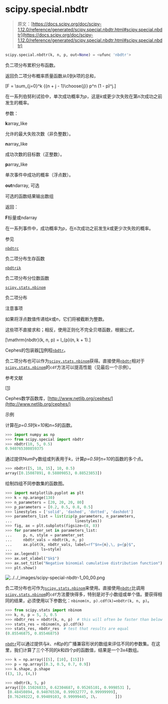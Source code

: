 # scipy.special.nbdtr

> 原文：[https://docs.scipy.org/doc/scipy-1.12.0/reference/generated/scipy.special.nbdtr.html#scipy.special.nbdtr](https://docs.scipy.org/doc/scipy-1.12.0/reference/generated/scipy.special.nbdtr.html#scipy.special.nbdtr)

```py
scipy.special.nbdtr(k, n, p, out=None) = <ufunc 'nbdtr'>
```

负二项分布累积分布函数。

返回负二项分布概率质量函数从0到*k*项的总和，

\[F = \sum_{j=0}^k {{n + j - 1}\choose{j}} p^n (1 - p)^j.\]

在一系列伯努利试验中，单次成功概率为*p*，这是*k*或更少次失败在第*n*次成功之前发生的概率。

参数：

**k**array_like

允许的最大失败次数（非负整数）。

**n**array_like

成功次数的目标数（正整数）。

**p**array_like

单次事件中成功的概率（浮点数）。

**out**ndarray, 可选

可选的函数结果输出数组

返回：

**F**标量或ndarray

在一系列事件中，成功概率为*p*，在*n*次成功之前发生*k*或更少次失败的概率。

参见

[`nbdtrc`](scipy.special.nbdtrc.html#scipy.special.nbdtrc "scipy.special.nbdtrc")

负二项分布生存函数

[`nbdtrik`](scipy.special.nbdtrik.html#scipy.special.nbdtrik "scipy.special.nbdtrik")

负二项分布分位数函数

[`scipy.stats.nbinom`](scipy.stats.nbinom.html#scipy.stats.nbinom "scipy.stats.nbinom")

负二项分布

注意事项

如果将浮点数值传递给*k*或*n*，它们将被截断为整数。

这些项不直接求和；相反，使用正则化不完全贝塔函数，根据公式，

\[\mathrm{nbdtr}(k, n, p) = I_{p}(n, k + 1).\]

Cephes的包装器[[1]](#rb09274340cef-1)例程[`nbdtr`](#scipy.special.nbdtr "scipy.special.nbdtr")。

负二项分布也可以作为[`scipy.stats.nbinom`](scipy.stats.nbinom.html#scipy.stats.nbinom "scipy.stats.nbinom")获得。直接使用[`nbdtr`](#scipy.special.nbdtr "scipy.special.nbdtr")相对于[`scipy.stats.nbinom`](scipy.stats.nbinom.html#scipy.stats.nbinom "scipy.stats.nbinom")的`cdf`方法可以提高性能（见最后一个示例）。

参考文献

[[1](#id1)]

Cephes数学函数库，[http://www.netlib.org/cephes/](http://www.netlib.org/cephes/)

示例

计算在*p=0.5*时*k=10*和*n=5*的函数。

```py
>>> import numpy as np
>>> from scipy.special import nbdtr
>>> nbdtr(10, 5, 0.5)
0.940765380859375 
```

通过提供NumPy数组或列表用于*k*，计算*p=0.5*时*n=10*的函数的多个点。

```py
>>> nbdtr([5, 10, 15], 10, 0.5)
array([0.15087891, 0.58809853, 0.88523853]) 
```

绘制四组不同参数集的函数图。

```py
>>> import matplotlib.pyplot as plt
>>> k = np.arange(130)
>>> n_parameters = [20, 20, 20, 80]
>>> p_parameters = [0.2, 0.5, 0.8, 0.5]
>>> linestyles = ['solid', 'dashed', 'dotted', 'dashdot']
>>> parameters_list = list(zip(p_parameters, n_parameters,
...                            linestyles))
>>> fig, ax = plt.subplots(figsize=(8, 8))
>>> for parameter_set in parameters_list:
...     p, n, style = parameter_set
...     nbdtr_vals = nbdtr(k, n, p)
...     ax.plot(k, nbdtr_vals, label=rf"$n={n},\, p={p}$",
...             ls=style)
>>> ax.legend()
>>> ax.set_xlabel("$k$")
>>> ax.set_title("Negative binomial cumulative distribution function")
>>> plt.show() 
```

![../../_images/scipy-special-nbdtr-1_00_00.png](../Images/763f409555829a519ff4b13976fb5d19.png)

负二项分布也可作为[`scipy.stats.nbinom`](scipy.stats.nbinom.html#scipy.stats.nbinom "scipy.stats.nbinom")来使用。直接使用[`nbdtr`](#scipy.special.nbdtr "scipy.special.nbdtr")比调用[`scipy.stats.nbinom`](scipy.stats.nbinom.html#scipy.stats.nbinom "scipy.stats.nbinom")的`cdf`方法要快得多，特别是对于小数组或单个值。要获得相同的结果，必须使用以下参数化：`nbinom(n, p).cdf(k)=nbdtr(k, n, p)`。

```py
>>> from scipy.stats import nbinom
>>> k, n, p = 5, 3, 0.5
>>> nbdtr_res = nbdtr(k, n, p)  # this will often be faster than below
>>> stats_res = nbinom(n, p).cdf(k)
>>> stats_res, nbdtr_res  # test that results are equal
(0.85546875, 0.85546875) 
```

[`nbdtr`](#scipy.special.nbdtr "scipy.special.nbdtr")可以通过提供与*k*、*n*和*p*的广播兼容形状的数组来评估不同的参数集。在这里，我们计算了三个不同的*k*和四个*p*的函数值，结果是一个3x4数组。

```py
>>> k = np.array([[5], [10], [15]])
>>> p = np.array([0.3, 0.5, 0.7, 0.9])
>>> k.shape, p.shape
((3, 1), (4,)) 
```

```py
>>> nbdtr(k, 5, p)
array([[0.15026833, 0.62304687, 0.95265101, 0.9998531 ],
 [0.48450894, 0.94076538, 0.99932777, 0.99999999],
 [0.76249222, 0.99409103, 0.99999445, 1\.        ]]) 
```
